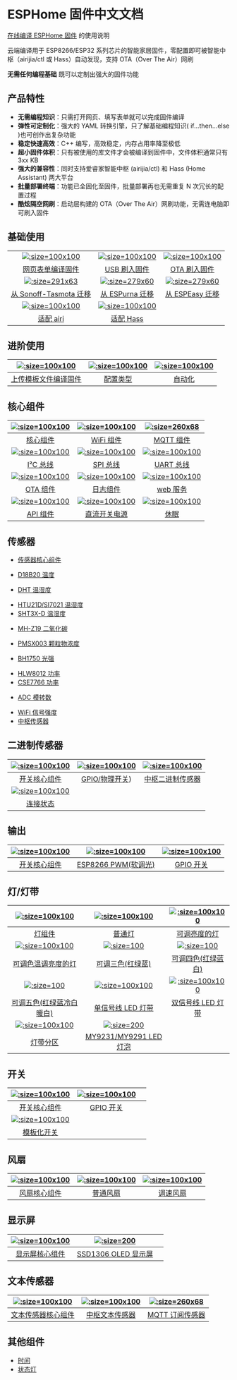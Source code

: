 # ESPHome 固件中文文档

[在线编译 ESPHome 固件](http://airijia.com/ctl) 的使用说明

云端编译用于 ESP8266/ESP32 系列芯片的智能家居固件，零配置即可被智能中枢（airijia/ctl 或 Hass）自动发现，支持 OTA（Over The Air）网刷

**无需任何编程基础** 既可以定制出强大的固件功能

## 产品特性

- **无需编程知识**：只需打开网页、填写表单就可以完成固件编译
- **弹性可定制化**：强大的 YAML 转换引擎，只了解基础编程知识( if...then...else )也可创作出复杂功能
- **稳定快速高效**：C++ 编写，高效稳定，内存占用率降至极低
- **超小固件体积**：只有被使用的库文件才会被编译到固件中，文件体积通常只有 3xx KB
- **强大的兼容性**：同时支持爱睿家智能中枢 (airijia/ctl) 和 Hass (Home Assistant) 两大平台
- **批量部署终端**：功能已全固化至固件，批量部署再也无需重复 N 次冗长的配置过程
- **酷炫隔空网刷**：启动层构建的 OTA（Over The Air）网刷功能，无需连电脑即可刷入固件

## 基础使用


|    |     |     |
| :-: | :-: | :-: |
| [![](http://pic.airijia.com/image/http.svg ':size=100x100')](esphome/guides/yaml) | [![](http://pic.airijia.com/doc/20181122161759.png ':size=100x100')](esphome/guides/configuration-types) |  [![](http://pic.airijia.com/doc/20190303140002.png ':size=100x100')](esphome/components/mqtt) | 
| [网页表单编译固件](esphome/guides/form) |  [USB 刷入固件](esphome/guides/ttl) | [OTA 刷入固件](esphome/guides/ota) | 
| [![](http://pic.airijia.com/image/tasmota.svg ':size=291x63')](esphome/guides/migrate_sonoff_tasmota) | [![](http://pic.airijia.com/image/espurna.svg ':size=279x60')](esphome/guides/migrate_espurna) | [![](http://pic.airijia.com/image/espeasy.svg ':size=279x60')](esphome/guides/migrate_espeasy) |
|[从 Sonoff-Tasmota 迁移](esphome/guides/migrate_sonoff_tasmota)  | [从 ESPurna 迁移](esphome/guides/migrate_espurna)  |  [从 ESPEasy 迁移](esphome/guides/migrate_espeasy)  | 
| [![](http://pic.airijia.com/doc/20190303140343.png ':size=100x100')](esphome/guides/integration#airi)  | [![](http://pic.airijia.com/image/home-assistant.svg ':size=100x100')](esphome/guides/integration#hass) | |
| [适配 airi](esphome/guides/integration#airi)  | [适配 Hass](esphome/guides/integration#hass) |  | 




## 进阶使用

| [![](http://pic.airijia.com/doc/20190303135144.png ':size=100x100')](esphome/guides/yaml) | [![](http://pic.airijia.com/image/settings.svg ':size=100x100')](esphome/guides/configuration-types) |  [![](http://pic.airijia.com/image/auto-fix.svg ':size=100x100')](esphome/components/mqtt) | 
| :-: | :-: | :-: |
|  [上传模板文件编译固件](esphome/guides/yaml) |  [配置类型](esphome/guides/configuration-types) |[自动化](esphome/guides/automations) | 



## 核心组件

| [![](http://pic.airijia.com/image/cloud-circle.svg ':size=100x100')](esphome/components/esphome) | [![](http://pic.airijia.com/image/network-wifi.svg ':size=100x100')](esphome/components/wifi) |  [![](http://pic.airijia.com/image/mqtt.png ':size=260x68')](esphome/components/mqtt) | 
| :-: | :-: | :-: |
|  [核心组件](esphome/components/esphome) |[WiFi 组件](esphome/components/wifi) | [MQTT 组件](esphome/components/mqtt) | 
| [![](http://pic.airijia.com/image/i2c.svg ':size=100x100')](esphome/components/i2c) | [![](http://pic.airijia.com/image/spi.svg ':size=100x100')](esphome/components/spi) |  [![](http://pic.airijia.com/image/uart.svg ':size=100x100')](esphome/components/uart) | 
|  [I²C 总线](esphome/components/i2c) | [SPI 总线](esphome/components/spi) |  [UART 总线](esphome/components/uart) | 
| [![](http://pic.airijia.com/image/system-update.svg ':size=100x100')](esphome/components/i2c) | [![](http://pic.airijia.com/image/file-document-box.svg ':size=100x100')](esphome/components/spi) | [![](http://pic.airijia.com/image/http.svg ':size=100x100')](esphome/components/web_server) | 
|  [OTA 组件](esphome/components/ota) | [日志组件](esphome/components/logger) |  [web 服务](esphome/components/web_server)  | 
| [![](http://pic.airijia.com/image/server-network.svg ':size=100x100')](esphome/components/i2c) | [![](http://pic.airijia.com/image/power.svg ':size=100x100')](esphome/components/spi) | [![](http://pic.airijia.com/image/hotel.svg ':size=100x100')](esphome/components/deep_sleep) | 
| [API 组件](esphome/components/api)| [直流开关电源](esphome/components/power_supply) |  [休眠](esphome/components/deep_sleep)  | 







<!-- ## 支持设备 -->

<!-- - [Sonoff 系列](diy/sonoff/) -->
 


<!-- - [ESP01/ESP01S](esphome/devices/esp01)
- [D1 系列](esphome/devices/d1)
- [NodeMCU ESP8266](diy/nodemcu/_esp8266)
- [NodeMCU ESP32](diy/nodemcu/_esp32)
- [ESP8266 系列通用](esphome/devices/esp8266)
- [ESP32 系列通用](esphome/devices/esp32) -->


## 传感器

-  [传感器核心组件](esphome/components/sensor/)


-  [D18B20 温度](esphome/components/sensor/dallas)
<!-- -  [MAX6675 温度](esphome/components/sensor/dallas) -->
-  [DHT 温湿度](esphome/components/sensor/dht)
<!-- -  [DHT12 温湿度(I²C 总线)](esphome/components/sensor/dht) -->
<!-- -  [HDC1080 温湿度](esphome/components/sensor/dallas) -->
-  [HTU21D/SI7021 温湿度](esphome/components/sensor/htu21d)
-  [SHT3X-D 温湿度](esphome/components/sensor/sht3xd)


<!-- -  [MS5611 气压](esphome/components/sensor/ms5611) -->
<!-- -  [BMP085/BMP180 温度+气压](esphome/components/sensor/ms5611) -->
<!-- -  [BMP280 温度+气压](esphome/components/sensor/ms5611) -->
<!-- -  [BME280 温湿度+气压](esphome/components/sensor/ms5611) -->
<!-- -  [BME680 温湿度+气压+空气品质](esphome/components/sensor/ms5611) -->


-  [MH-Z19 二氧化碳](esphome/components/sensor/mhz19)
-  [PMSX003 颗粒物浓度](esphome/components/sensor/pmsx003)



-  [BH1750 光强](esphome/components/sensor/bh1750)
<!-- -  [TSL2561 光强](esphome/components/sensor/tsl2561) -->


-  [HLW8012 功率](esphome/components/sensor/hlw8012)
-  [CSE7766 功率](esphome/components/sensor/cse7766)
<!-- -  [INA219 功率](esphome/components/sensor/ms5611) -->
<!-- -  [INA3221 功率](esphome/components/sensor/ms5611) -->


<!-- -  [HX711 压力](esphome/components/sensor/ms5611) -->
<!-- -  [TCS34725 颜色识别](esphome/components/sensor/ms5611) -->
<!-- -  [HMC5883L 罗盘](esphome/components/sensor/ms5611) -->
<!-- -  [MPU6050  陀螺仪](esphome/components/sensor/ms5611) -->
<!-- -  [超声波测距](esphome/components/sensor/ms5611) -->


- [ADC 模转数](esphome/components/sensor/adc)

<!--   [ads1115 模转数](esphome/components/sensor/ads1115)
-  [占空比](esphome/components/sensor/adc)
-  [霍尔效应(ESP32)](esphome/components/sensor/adc)
-  [脉冲计数](esphome/components/sensor/ms5611)
-  [旋转编码器](esphome/components/sensor/ms5611)


-  [软件逻辑传感器](esphome/components/light/)
-  [运行时间](esphome/components/light/)-->
-  [WiFi 信号强度](esphome/components/sensor/wifi_signal) 
-  [中枢传感器](esphome/components/sensor/homeassistant)

## 二进制传感器


| [![](http://pic.airijia.com/image/folder-open.svg ':size=100x100')](esphome/components/binary_sensor/) | [![](http://pic.airijia.com/image/pin.svg ':size=100x100')](esphome/components/binary_sensor/gpio) |  [![](http://pic.airijia.com/image/home-assistant.svg ':size=100x100')](esphome/components/binary_sensor/homeassistant) | 
| :-: | :-: | :-: |
|  [开关核心组件](esphome/components/binary_sensor/) | [GPIO/物理开关](esphome/components/binary_sensor/gpio)) | [中枢二进制传感器](esphome/components/binary_sensor/homeassistant) | 
| [![](http://pic.airijia.com/image/server-network.svg ':size=100x100')](esphome/components/binary_sensor/) | | |
| [连接状态](esphome/components/binary_sensor/status) | | |


## 输出



| [![](http://pic.airijia.com/image/folder-open.svg ':size=100x100')](esphome/components/output/) | [![](http://pic.airijia.com/image/pwm.png ':size=100x100')](esphome/components/output/esp8266_pwm) |  [![](http://pic.airijia.com/image/pin.svg ':size=100x100')](esphome/components/output/gpio) | 
| :-: | :-: | :-: |
|  [开关核心组件](esphome/components/output/) | [ESP8266 PWM(软调光)](esphome/components/output/esp8266_pwm) | [GPIO 开关](esphome/components/output/gpio) | 



## 灯/灯带


| [![](http://pic.airijia.com/image/folder-open.svg ':size=100x100')](esphome/components/light/) | [![](http://pic.airijia.com/image/lightbulb.svg ':size=100x100')](esphome/components/light/binary) | [![](http://pic.airijia.com/image/brightness-medium.svg ':size=100x100')](esphome/components/light/monochromatic) |
| :-: | :-: | :-: |
| [灯组件](esphome/components/light/)  | [普通灯](esphome/components/light/binary) |  [可调亮度的灯](esphome/components/light/monochromatic) | 
| [![](http://pic.airijia.com/image/brightness-medium.svg ':size=100x100')](esphome/components/light/cwww) | [![](http://pic.airijia.com/image/rgb.png ':size=100')](esphome/components/light/rgb) |  [![](http://pic.airijia.com/image/rgbw.png ':size=100')](esphome/components/light/rgbw) |
| [可调色温调亮度的灯](esphome/components/light/cwww)  | [可调三色(红绿蓝)](esphome/components/light/rgb) |  [可调四色(红绿蓝白)](esphome/components/light/rgbw) |
| [![](http://pic.airijia.com/image/rgbw.png ':size=100')](esphome/components/light/rgbww) | [![](http://pic.airijia.com/image/color_lens.svg ':size=100x100')](esphome/components/light/fastled_clockless) | [![](http://pic.airijia.com/image/color_lens.svg ':size=100x100')](esphome/components/light/fastled_spi)  |
| [可调五色(红绿蓝冷白暖白)](esphome/components/light/rgbww)  | [单信号线 LED 灯带](esphome/components/light/fastled_clockless) |  [双信号线 LED 灯带](esphome/components/light/fastled_spi) |
| [![](http://pic.airijia.com/image/color_lens.svg ':size=100x100')](esphome/components/light/partition) | [![](http://pic.airijia.com/image/my9231.svg ':size=200')](esphome/components/light/my9231) |  |
| [灯带分区](esphome/components/light/partition) |  [MY9231/MY9291 LED 灯泡](esphome/components/light/my9231) |  |


## 开关



| [![](http://pic.airijia.com/image/folder-open.svg ':size=100x100')](esphome/components/switch/) | [![](http://pic.airijia.com/image/pin.svg ':size=100x100')](esphome/components/switch/gpio) |  |
| :-: | :-: | :-: |
|  [开关核心组件](esphome/components/switch/) |  [GPIO 开关](esphome/components/switch/gpio) |  |
| [![](http://pic.airijia.com/image/description.svg ':size=100x100')](esphome/components/switch/template) | | |
|  [模板化开关](esphome/components/switch/template) |  |  |


## 风扇

| [![](http://pic.airijia.com/image/folder-open.svg ':size=100x100')](esphome/components/fan/) | [![](http://pic.airijia.com/image/fan.svg ':size=100x100')](esphome/components/fan/binary) | [![](http://pic.airijia.com/image/fan.svg ':size=100x100')](esphome/components/fan/speed) |
| :-: | :-: | :-: |
|  [风扇核心组件](esphome/components/fan/) |  [普通风扇](esphome/components/fan/binary) | [调速风扇](esphome/components/fan/speed) |




## 显示屏

| [![](http://pic.airijia.com/image/folder-open.svg ':size=100x100')](esphome/components/display/) | [![](http://pic.airijia.com/doc/20190303123232.png ':size=200')](esphome/components/display/ssd1306_i2c) |  |
| :-: | :-: | :-: |
| [显示屏核心组件](esphome/components/display/)  | [SSD1306 OLED 显示屏](esphome/components/display/ssd1306_i2c)  |   |   |





## 文本传感器

| [![](http://pic.airijia.com/image/folder-open.svg ':size=100x100')](esphome/components/text_sensor/) | [![](http://pic.airijia.com/image/home-assistant.svg ':size=100x100')](esphome/components/text_sensor/homeassistant) | [![](http://pic.airijia.com/image/mqtt.png ':size=260x68')](esphome/components/text_sensor/mqtt_subscribe) |
| :-: | :-: | :-: |
|  [文本传感器核心组件](esphome/components/text_sensor/) |  [中枢文本传感器](esphome/components/text_sensor/homeassistant) | [MQTT 订阅传感器](esphome/components/text_sensor/mqtt_subscribe) |





## 其他组件


- [时间](esphome/components/time)
- [状态灯](esphome/components/status_led)





